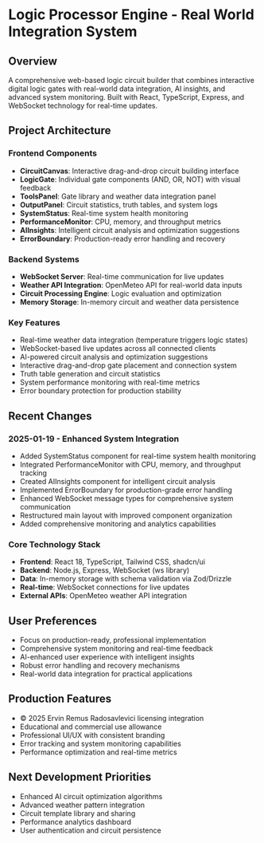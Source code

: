 # Logic Processor Engine - Real World Integration System

## Overview
A comprehensive web-based logic circuit builder that combines interactive digital logic gates with real-world data integration, AI insights, and advanced system monitoring. Built with React, TypeScript, Express, and WebSocket technology for real-time updates.

## Project Architecture

### Frontend Components
- **CircuitCanvas**: Interactive drag-and-drop circuit building interface
- **LogicGate**: Individual gate components (AND, OR, NOT) with visual feedback
- **ToolsPanel**: Gate library and weather data integration panel
- **OutputPanel**: Circuit statistics, truth tables, and system logs
- **SystemStatus**: Real-time system health monitoring
- **PerformanceMonitor**: CPU, memory, and throughput metrics
- **AIInsights**: Intelligent circuit analysis and optimization suggestions
- **ErrorBoundary**: Production-ready error handling and recovery

### Backend Systems
- **WebSocket Server**: Real-time communication for live updates
- **Weather API Integration**: OpenMeteo API for real-world data inputs
- **Circuit Processing Engine**: Logic evaluation and optimization
- **Memory Storage**: In-memory circuit and weather data persistence

### Key Features
- Real-time weather data integration (temperature triggers logic states)
- WebSocket-based live updates across all connected clients
- AI-powered circuit analysis and optimization suggestions
- Interactive drag-and-drop gate placement and connection system
- Truth table generation and circuit statistics
- System performance monitoring with real-time metrics
- Error boundary protection for production stability

## Recent Changes

### 2025-01-19 - Enhanced System Integration
- Added SystemStatus component for real-time system health monitoring
- Integrated PerformanceMonitor with CPU, memory, and throughput tracking
- Created AIInsights component for intelligent circuit analysis
- Implemented ErrorBoundary for production-grade error handling
- Enhanced WebSocket message types for comprehensive system communication
- Restructured main layout with improved component organization
- Added comprehensive monitoring and analytics capabilities

### Core Technology Stack
- **Frontend**: React 18, TypeScript, Tailwind CSS, shadcn/ui
- **Backend**: Node.js, Express, WebSocket (ws library)
- **Data**: In-memory storage with schema validation via Zod/Drizzle
- **Real-time**: WebSocket connections for live updates
- **External APIs**: OpenMeteo weather API integration

## User Preferences
- Focus on production-ready, professional implementation
- Comprehensive system monitoring and real-time feedback
- AI-enhanced user experience with intelligent insights
- Robust error handling and recovery mechanisms
- Real-world data integration for practical applications

## Production Features
- © 2025 Ervin Remus Radosavlevici licensing integration
- Educational and commercial use allowance
- Professional UI/UX with consistent branding
- Error tracking and system monitoring capabilities
- Performance optimization and real-time metrics

## Next Development Priorities
- Enhanced AI circuit optimization algorithms
- Advanced weather pattern integration
- Circuit template library and sharing
- Performance analytics dashboard
- User authentication and circuit persistence